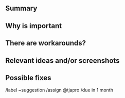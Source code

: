 ## Summary
<!-- Summarize the feature you want. -->

## Why is important
<!-- Explain why this feature is a must for you and for others. -->

## There are workarounds?
<!-- Tell us if you tried any workarounds, and why them do not worked. -->

## Relevant ideas and/or screenshots
<!-- Also, paste any relevant logs - use code blocks (```) to format console output, logs, and code, as it's very hard to read otherwise. -->

## Possible fixes
<!-- If you can, link to the pull request that might implement this feature. -->



<!-- DO NOT CHANGE BELLOW THIS LINE !!! -->
/label ~suggestion
/assign @tjapro
/due in 1 month
